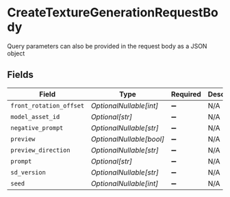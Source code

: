 # CreateTextureGenerationRequestBody

Query parameters can also be provided in the request body as a JSON object


## Fields

| Field                    | Type                     | Required                 | Description              |
| ------------------------ | ------------------------ | ------------------------ | ------------------------ |
| `front_rotation_offset`  | *OptionalNullable[int]*  | :heavy_minus_sign:       | N/A                      |
| `model_asset_id`         | *Optional[str]*          | :heavy_minus_sign:       | N/A                      |
| `negative_prompt`        | *OptionalNullable[str]*  | :heavy_minus_sign:       | N/A                      |
| `preview`                | *OptionalNullable[bool]* | :heavy_minus_sign:       | N/A                      |
| `preview_direction`      | *OptionalNullable[str]*  | :heavy_minus_sign:       | N/A                      |
| `prompt`                 | *Optional[str]*          | :heavy_minus_sign:       | N/A                      |
| `sd_version`             | *OptionalNullable[str]*  | :heavy_minus_sign:       | N/A                      |
| `seed`                   | *OptionalNullable[int]*  | :heavy_minus_sign:       | N/A                      |